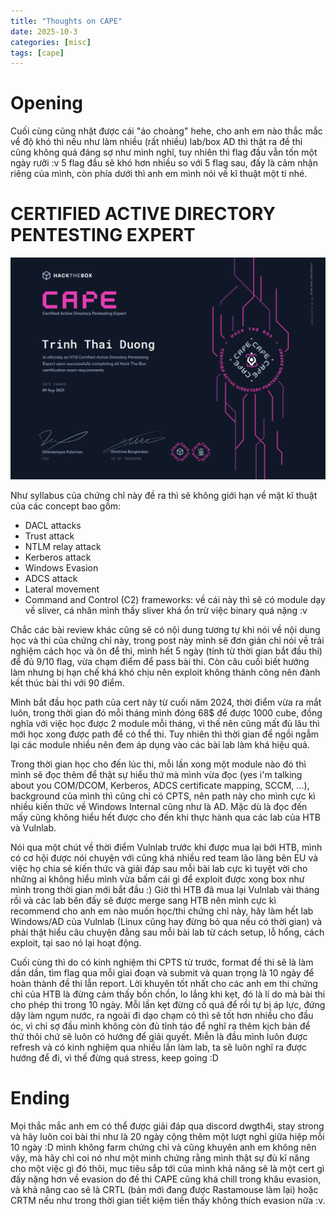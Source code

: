 ```yaml
---
title: "Thoughts on CAPE"
date: 2025-10-3
categories: [misc]
tags: [cape]
---
```


# Opening

Cuối cùng cũng nhặt được cái "áo choàng" hehe, cho anh em nào thắc mắc về độ khó thì nếu như làm nhiều (rất nhiều) lab/box AD thì thật ra đề thi cũng không quá đáng sợ như mình nghĩ, tuy nhiên thì flag đầu vẫn tốn một ngày rưỡi :v 5 flag đầu sẽ khó hơn nhiều so với 5 flag sau, đấy là cảm nhận riêng của mình, còn phía dưới thì anh em mình nói về kĩ thuật một tí nhé.

# CERTIFIED ACTIVE DIRECTORY PENTESTING EXPERT

![alt text](../assets/img/post/image.png)

Như syllabus của chứng chỉ này đề ra thì sẽ không giới hạn về mặt kĩ thuật của các concept bao gồm:

- DACL attacks
- Trust attack
- NTLM relay attack
- Kerberos attack
- Windows Evasion
- ADCS attack
- Lateral movement
- Command and Control (C2) frameworks: về cái này thì sẽ có module dạy về sliver, cá nhân mình thấy sliver khá ổn trừ việc binary quá nặng :v

Chắc các bài review khác cũng sẽ có nội dung tương tự khi nói về nội dung học và thi của chứng chỉ này, trong post này mình sẽ đơn giản chỉ nói về trải nghiệm cách học và ôn để thi, mình hết 5 ngày (tính từ thời gian bắt đầu thi) để đủ 9/10 flag, vừa chạm điểm để pass bài thi. Còn câu cuối biết hướng làm nhưng bị hạn chế khá khó chịu nên exploit không thành công nên đành kết thúc bài thi với 90 điểm.

Mình bắt đầu học path của cert này từ cuối năm 2024, thời điểm vừa ra mắt luôn, trong thời gian đó mỗi tháng mình đóng 68$ để được 1000 cube, đồng nghĩa với việc học được 2 module mỗi tháng, vì thế nên cũng mất đủ lâu thì mới học xong được path để có thể thi. Tuy nhiên thì thời gian để ngồi ngẫm lại các module nhiều nên đem áp dụng vào các bài lab làm khá hiệu quả.

Trong thời gian học cho đến lúc thi, mỗi lần xong một module nào đó thì mình sẽ đọc thêm để thật sự hiểu thứ mà mình vừa đọc (yes i'm talking about you COM/DCOM, Kerberos, ADCS certificate mapping, SCCM, ...), background của mình thì cũng chỉ có CPTS, nên path này cho mình cực kì nhiều kiến thức về Windows Internal cũng như là AD. Mặc dù là đọc đến mấy cũng không hiểu hết được cho đến khi thực hành qua các lab của HTB và Vulnlab.

Nói qua một chút về thời điểm Vulnlab trước khi được mua lại bởi HTB, mình có cơ hội được nói chuyện với cũng khá nhiều red team lão làng bên EU và việc họ chia sẻ kiến thức và giải đáp sau mỗi bài lab cực kì tuyệt vời cho những ai không hiểu mình vừa bấm cái gì để exploit được xong box như mình trong thời gian mới bắt đầu :) Giờ thì HTB đã mua lại Vulnlab vài tháng rồi và các lab bên đấy sẽ được merge sang HTB nên mình cực kì recommend cho anh em nào muốn học/thi chứng chỉ này, hãy làm hết lab Windows/AD của Vulnlab (Linux cũng hay đừng bỏ qua nếu có thời gian) và phải thật hiểu câu chuyện đằng sau mỗi bài lab từ cách setup, lỗ hổng, cách exploit, tại sao nó lại hoạt động.

Cuối cùng thì do có kinh nghiệm thi CPTS từ trước, format đề thi sẽ là làm dần dần, tìm flag qua mỗi giai đoạn và submit và quan trọng là 10 ngày để hoàn thành đề thi lẫn report. Lời khuyên tốt nhất cho các anh em thi chứng chỉ của HTB là đừng cảm thấy bồn chồn, lo lắng khi kẹt, đó là lí do mà bài thi cho phép thi trong 10 ngày. Mỗi lần kẹt đừng cố quá để rồi tự bị áp lực, đứng dậy làm ngụm nước, ra ngoài đi dạo chạm cỏ thì sẽ tốt hơn nhiều cho đầu óc, vì chỉ sợ đầu mình không còn đủ tỉnh táo để nghĩ ra thêm kịch bản để thử thôi chứ sẽ luôn có hướng để giải quyết. Miễn là đầu mình luôn được refresh và có kinh nghiệm qua nhiều lần làm lab, ta sẽ luôn nghĩ ra được hướng để đi, vì thế đừng quá stress, keep going :D

# Ending

Mọi thắc mắc anh em có thể được giải đáp qua discord dwgth4i, stay strong và hãy luôn coi bài thi như là 20 ngày cộng thêm một lượt nghỉ giữa hiệp mỗi 10 ngày :D mình không farm chứng chỉ và cũng khuyên anh em không nên vậy, mà hãy chỉ coi nó như một minh chứng rằng mình thật sự đủ kĩ năng cho một việc gì đó thôi, mục tiêu sắp tới của mình khả năng sẽ là một cert gì đấy nặng hơn về evasion do đề thi CAPE cũng khá chill trong khâu evasion, và khả năng cao sẽ là CRTL (bản mới đang được Rastamouse làm lại) hoặc CRTM nếu như trong thời gian tiết kiệm tiền thấy không thích evasion nữa :v.